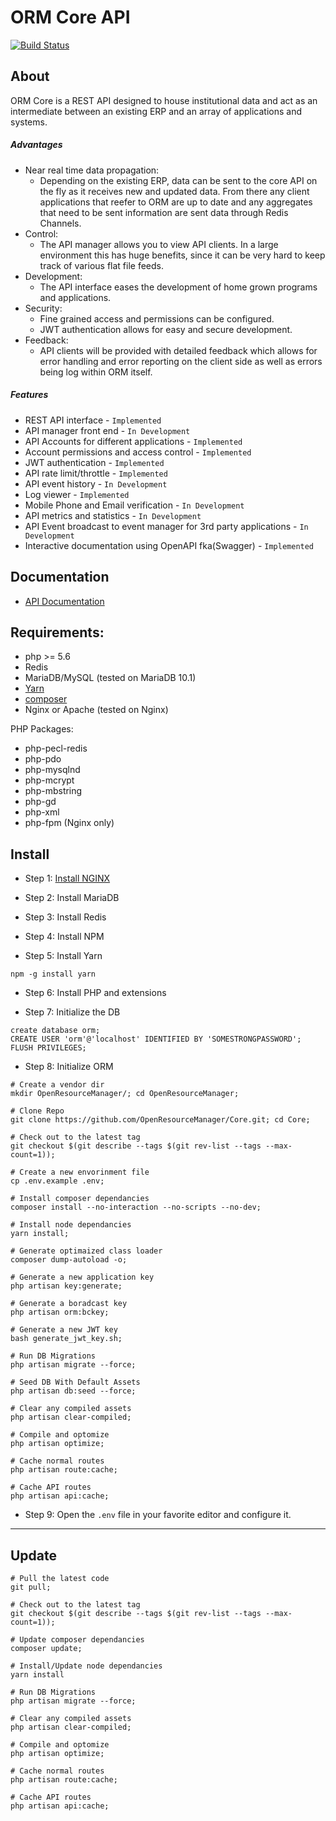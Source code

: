 # ORM Core API

[![Build Status](https://travis-ci.org/OpenResourceManager/Core.svg?branch=master)](https://travis-ci.org/OpenResourceManager/Core)

## About

ORM Core is a REST API designed to house institutional data and act as an intermediate between an existing ERP and an array of applications and systems.

##### Advantages
 
* Near real time data propagation:
    * Depending on the existing ERP, data can be sent to the core API on the fly as it receives new and updated data. From there any client applications that reefer to ORM are up to date and any aggregates that need to be sent information are sent data through Redis Channels. 
* Control:
    * The API manager allows you to view API clients. In a large environment this has huge benefits, since it can be very hard to keep track of various flat file feeds.
* Development:
    * The API interface eases the development of home grown programs and applications.
* Security:
    * Fine grained access and permissions can be configured.
    * JWT authentication allows for easy and secure development.
* Feedback:
    * API clients will be provided with detailed feedback which allows for error handling and error reporting on the client side as well as errors being log within ORM itself.

##### Features

* REST API interface - `Implemented`
* API manager front end - `In Development`
* API Accounts for different applications - `Implemented`
* Account permissions and access control - `Implemented`
* JWT authentication - `Implemented`
* API rate limit/throttle - `Implemented`
* API event history - `In Development`
* Log viewer - `Implemented`
* Mobile Phone and Email verification - `In Development`
* API metrics and statistics - `In Development`
* API Event broadcast to event manager for 3rd party applications - `In Development`
* Interactive documentation using OpenAPI fka(Swagger) - `Implemented`

## Documentation

* [API Documentation](https://orm-demo.sage.edu/api/documentation)

## Requirements:

* php >= 5.6
* Redis
* MariaDB/MySQL (tested on MariaDB 10.1)
* [Yarn](https://yarnpkg.com/)
* [composer](https://getcomposer.org/)
* Nginx or Apache (tested on Nginx)

PHP Packages:

* php-pecl-redis
* php-pdo
* php-mysqlnd
* php-mcrypt
* php-mbstring
* php-gd
* php-xml
* php-fpm (Nginx only)

## Install

* Step 1: [Install NGINX](https://github.com/MelonSmasher/NginxInstaller)

* Step 2: Install MariaDB

* Step 3: Install Redis

* Step 4: Install NPM

* Step 5: Install Yarn

```
npm -g install yarn
```

* Step 6: Install PHP and extensions

* Step 7: Initialize the DB

```mysql
create database orm;
CREATE USER 'orm'@'localhost' IDENTIFIED BY 'SOMESTRONGPASSWORD';
FLUSH PRIVILEGES;
```

* Step 8: Initialize ORM

```shell
# Create a vendor dir
mkdir OpenResourceManager/; cd OpenResourceManager;

# Clone Repo
git clone https://github.com/OpenResourceManager/Core.git; cd Core;

# Check out to the latest tag
git checkout $(git describe --tags $(git rev-list --tags --max-count=1));

# Create a new envorinment file
cp .env.example .env;

# Install composer dependancies
composer install --no-interaction --no-scripts --no-dev;

# Install node dependancies
yarn install;

# Generate optimaized class loader
composer dump-autoload -o;

# Generate a new application key
php artisan key:generate;

# Generate a boradcast key
php artisan orm:bckey;

# Generate a new JWT key
bash generate_jwt_key.sh;

# Run DB Migrations
php artisan migrate --force;

# Seed DB With Default Assets
php artisan db:seed --force;

# Clear any compiled assets
php artisan clear-compiled;

# Compile and optomize
php artisan optimize;

# Cache normal routes
php artisan route:cache;

# Cache API routes
php artisan api:cache;
```

* Step 9: Open the `.env` file in your favorite editor and configure it.

 ---
 
## Update

```shell
# Pull the latest code
git pull;

# Check out to the latest tag
git checkout $(git describe --tags $(git rev-list --tags --max-count=1));

# Update composer dependancies
composer update;

# Install/Update node dependancies
yarn install

# Run DB Migrations
php artisan migrate --force;

# Clear any compiled assets
php artisan clear-compiled;

# Compile and optomize
php artisan optimize;

# Cache normal routes
php artisan route:cache;

# Cache API routes
php artisan api:cache;
```

